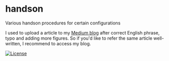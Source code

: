 # handson
Various handson procedures for certain configurations

I used to upload a article to my [Medium blog](https://daein.medium.com/) after correct English phrase, typo and adding more figures.
So if you'd like to refer the same article well-written, I recommend to access my blog.

[![License](https://i.creativecommons.org/l/by-nc-nd/4.0/88x31.png)](http://creativecommons.org/licenses/by-nc-nd/4.0/)
